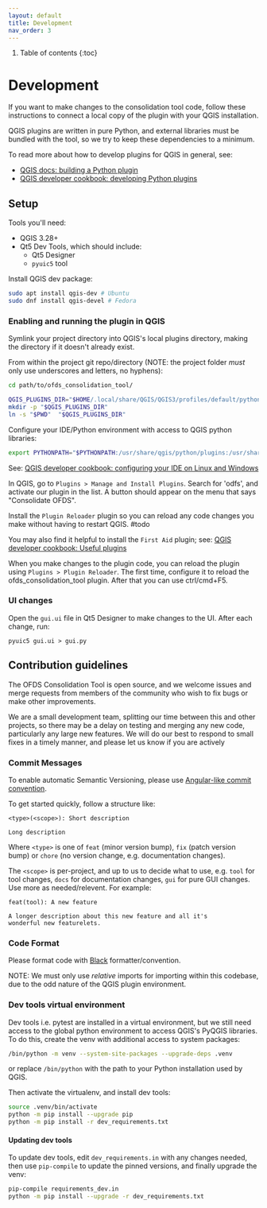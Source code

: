 ```yaml
---
layout: default
title: Development
nav_order: 3
---
```


1. Table of contents
{:toc}

# Development

If you want to make changes to the consolidation tool code, follow these instructions to connect a local copy of the plugin with your QGIS installation.

QGIS plugins are written in pure Python, and external libraries must be bundled with the tool, so we try to keep these dependencies to a minimum.

To read more about how to develop plugins for QGIS in general, see:

- [QGIS docs: building a Python plugin](https://www.qgistutorials.com/en/docs/3/building_a_python_plugin.html)
- [QGIS developer cookbook: developing Python plugins](https://docs.qgis.org/testing/en/docs/pyqgis_developer_cookbook/plugins/index.html#developing-python-plugins)

## Setup

Tools you'll need:

- QGIS 3.28+
- Qt5 Dev Tools, which should include:
  - Qt5 Designer
  - `pyuic5` tool

Install QGIS dev package:

```bash
sudo apt install qgis-dev # Ubuntu
sudo dnf install qgis-devel # Fedora
```

### Enabling and running the plugin in QGIS

Symlink your project directory into QGIS's local plugins directory, making the directory if it doesn't already exist.

From within the project git repo/directory (NOTE: the project folder *must* only use underscores and letters, no hyphens):

```bash
cd path/to/ofds_consolidation_tool/

QGIS_PLUGINS_DIR="$HOME/.local/share/QGIS/QGIS3/profiles/default/python/plugins"
mkdir -p "$QGIS_PLUGINS_DIR"
ln -s "$PWD"  "$QGIS_PLUGINS_DIR"
```

Configure your IDE/Python environment with access to QGIS python libraries:

```bash
export PYTHONPATH="$PYTHONPATH:/usr/share/qgis/python/plugins:/usr/share/qgis/python"
```

See: [QGIS developer cookbook: configuring your IDE on Linux and Windows](https://docs.qgis.org/testing/en/docs/pyqgis_developer_cookbook/plugins/ide_debugging.html#a-note-on-configuring-your-ide-on-linux-and-windows)

In QGIS, go to `Plugins > Manage and Install Plugins`. Search for 'odfs', and activate our plugin in the list. A button should appear on the menu that says "Consolidate OFDS".

Install the `Plugin Reloader` plugin so you can reload any code changes you make without having to restart QGIS. #todo

You may also find it helpful to install the `First Aid` plugin; see: [QGIS developer cookbook: Useful plugins](https://docs.qgis.org/testing/en/docs/pyqgis_developer_cookbook/plugins/ide_debugging.html#useful-plugins-for-writing-python-plugins)

When you make changes to the plugin code, you can reload the plugin using `Plugins > Plugin Reloader`. The first time, configure it to reload the ofds_consolidation_tool plugin. After that you can use ctrl/cmd+F5.

### UI changes

Open the `gui.ui` file in Qt5 Designer to make changes to the UI. After each change, run:

```
pyuic5 gui.ui > gui.py
```

## Contribution guidelines

The OFDS Consolidation Tool is open source, and we welcome issues and merge requests from members of the community who wish to fix bugs or make other improvements.

We are a small development team, splitting our time between this and other projects, so there may be a delay on testing and merging any new code, particularly any large new features. We will do our best to respond to small fixes in a timely manner, and please let us know if you are actively 

### Commit Messages

To enable automatic Semantic Versioning, please use [Angular-like commit convention](https://www.conventionalcommits.org/en/v1.0.0/#summary).

To get started quickly, follow a structure like:

```
<type>(<scope>): Short description

Long description
```

Where `<type>` is one of `feat` (minor version bump), `fix`
(patch version bump) or `chore` (no version change, e.g. documentation changes).

The `<scope>` is per-project, and up to us to decide what to use, e.g. `tool` for tool changes, `docs` for documentation changes, `gui` for pure GUI changes. Use more as needed/relevent. For example:

```
feat(tool): A new feature

A longer description about this new feature and all it's
wonderful new featurelets.
```

### Code Format

Please format code with [Black](https://black.readthedocs.io/en/stable/) formatter/convention.

NOTE: We must only use *relative* imports for importing within this codebase, due to the odd nature of the QGIS plugin environment.

### Dev tools virtual environment

Dev tools i.e. pytest are installed in a virtual environment, but we still need access to the global python environment to access QGIS's PyQGIS libraries. To do this, create the venv with additional access to system packages:

```bash
/bin/python -m venv --system-site-packages --upgrade-deps .venv
```

or replace `/bin/python` with the path to your Python installation used by QGIS.

Then activate the virtualenv, and install dev tools:

```bash
source .venv/bin/activate
python -m pip install --upgrade pip
python -m pip install -r dev_requirements.txt
```

#### Updating dev tools

To update dev tools, edit `dev_requirements.in` with any changes needed, then use `pip-compile` to update the pinned versions, and finally upgrade the venv:

```bash
pip-compile requirements_dev.in
python -m pip install --upgrade -r dev_requirements.txt
```